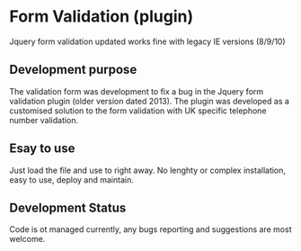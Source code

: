 # Form Validation (plugin)
Jquery form validation updated works fine with legacy IE versions (8/9/10)

## Development purpose
The validation form was development to fix a bug in the Jquery form validation plugin (older version dated 2013). 
The plugin was developed as a customised solution to the form validation with UK specific telephone number validation.

## Esay to use
Just load the file and use to right away. No lenghty or complex installation, easy to use, deploy and maintain.

## Development Status
Code is ot managed currently, any bugs reporting and suggestions are most welcome.

